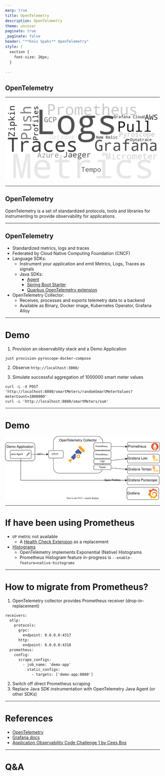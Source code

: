 ```yaml
---
marp: true
title: OpenTelemetry
description: OpenTelemetry
theme: uncover
paginate: true
_paginate: false
header: "**Enis Spahi** OpenTelemetry"
style: |
  section {
    font-size: 26px;
  }

---
```


## OpenTelemetry

---

![bg center 90%](docs/observability_without_otlp.png)

---

## OpenTelemetry

OpenTelemetry is a set of standardized protocols, tools and libraries for instrumenting to provide observability for applications.

---

## OpenTelemetry

* Standardized metrics, logs and traces
* Federated by Cloud Native Computing Foundation (CNCF)
* Language SDKs:
  * Instrument your application and emit Metrics, Logs, Traces as signals
  * Java SDKs:
    * [Agent](https://github.com/open-telemetry/opentelemetry-java-instrumentation)
    * [Spring Boot Starter](https://opentelemetry.io/docs/zero-code/java/spring-boot-starter/)
    * [Quarkus OpenTelemetry extension](https://quarkus.io/guides/opentelemetry)
* OpenTelemetry Collector:
  * Receives, processes and exports telemetry data to a backend
  * Available as Binary, Docker image, Kubernetes Operator, Grafana Alloy

---

# Demo

1. Provision an observability stack and a Demo Application
```
just provision-pyroscope-docker-compose
```

2. Observe `http://localhost:3000/`

3. Simulate successful aggregation of 1000000 smart meter values
```
curl -L -X POST 'http://localhost:8080/smartMeters/randomSmartMeterValues?meterCount=1000000'
curl -L 'http://localhost:8080/smartMeters/sum'
```

---

# Demo

![width:800px](docs/OpenTelemetry.drawio.svg)

---

# If have been using Prometheus

- `UP` metric not available
  - A [Health Check Extension](https://github.com/open-telemetry/opentelemetry-collector-contrib/blob/main/extension/healthcheckv2extension/README.md) as a replacement
- [Histograms](https://opentelemetry.io/docs/specs/otel/compatibility/prometheus_and_openmetrics/)
  - OpenTelemetry implements Exponential (Native) Histograms
  - Prometheus Histogram feature in-progress is `--enable-feature=native-histograms`

---

# How to migrate from Prometheus?

1. OpenTelemetry collector provides Prometheus receiver (drop-in-replacement) 
```
receivers:
  otlp:
    protocols:
      grpc:
        endpoint: 0.0.0.0:4317
      http:
        endpoint: 0.0.0.0:4318
  prometheus:
    config:
      scrape_configs:
        - job_name: 'demo-app'
          static_configs:
            - targets: ['demo-app:8080']
```
2. Switch off direct Prometheus scraping
3. Replace Java SDK instrumentation with OpenTelemetry Java Agent (or other SDKs)

---

# References

- [OpenTelemetry](https://opentelemetry.io/docs/)
- [Grafana docs](https://grafana.com/docs/)
- [Application Observability Code Challenge 1 by Cees Bos](https://openvalue.blog/posts/2025/01/17/aocc-challenge-01/)

---

# Q&A